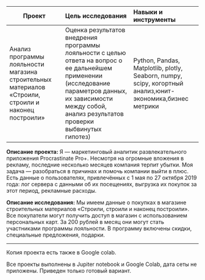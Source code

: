| **Проект** | **Цель исследования** | **Навыки и инструменты** |
| -------------------- | :--------------------- |:---------------------------|
|Анализ программы лояльности магазина строительных материалов «Строили, строили и наконец построили»|Оценка результатов внедрения программы лояльности с целью ответа на вопрос о ее дальнейшем применении (исследование параметров данных, их зависимости между собой, анализ результатов проверки выбвинутых гипотез)|Python, Pandas, Matplotlib, plotly, Seaborn, numpy, scipy, когортный анализ,юнит-экономика,бизнес метрики|

**Описание проекта:**
Я — маркетинговый аналитик развлекательного приложения Procrastinate Pro+. Несмотря на огромные вложения в рекламу, последние несколько месяцев компания терпит убытки. Моя задача — разобраться в причинах и помочь компании выйти в плюс. Есть данные о пользователях, привлечённых с 1 мая по 27 октября 2019 года: лог сервера с данными об их посещениях, выгрузка их покупок за этот период, рекламные расходы.

**Описание исследования:**
Мы имеем данные о покупках в магазине строительных материалов «Строили, строили и наконец построили». Все покупатели могут получить доступ в магазин с использованием персональных карт. За 200 рублей в месяц они могут стать участниками программы лояльности. В программу включены скидки, специальные предложения, подарки.

__________________________________________________________________________________________________________________________
Копия проекта есть также в Google colab.

Все проекты выполнены в Jupiter notebook и Google Colab, дата сеты не приложены. Приведен только готовый вариант.
